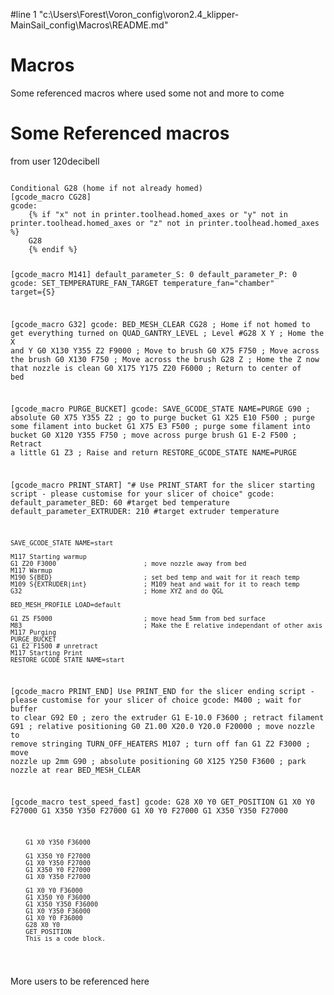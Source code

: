 #line 1 "c:\\Users\\Forest\\Voron_config\\voron2.4_klipper-MainSail_config\\Macros\\README.md"
# Macros #
Some referenced macros where used some not and more to come
# Some Referenced macros #
<p>from user 120decibell<p>
<pre><code>
Conditional G28 (home if not already homed)
[gcode_macro CG28]
gcode:
    {% if "x" not in printer.toolhead.homed_axes or "y" not in printer.toolhead.homed_axes or "z" not in printer.toolhead.homed_axes %}
    G28
    {% endif %}

[gcode_macro M141]
default_parameter_S: 0
default_parameter_P: 0
gcode:
    SET_TEMPERATURE_FAN_TARGET temperature_fan="chamber" target={S}

[gcode_macro G32]
gcode:
    BED_MESH_CLEAR
    CG28                      ; Home if not homed to get everything turned on
    QUAD_GANTRY_LEVEL         ; Level
    #G28 X Y                  ; Home the X and Y
    G0 X130 Y355 Z2 F9000     ; Move to brush
    G0 X75 F750               ; Move across the brush
    G0 X130 F750              ; Move across the brush
    G28 Z                     ; Home the Z now that nozzle is clean
    G0 X175 Y175 Z20 F6000    ; Return to center of bed

[gcode_macro PURGE_BUCKET]
gcode:
    SAVE_GCODE_STATE NAME=PURGE
    G90                    ; absolute
    G0 X75 Y355 Z2         ; go to purge bucket
    G1 X25 E10 F500        ; purge some filament into bucket
    G1 X75 E3 F500         ; purge some filament into bucket
    G0 X120 Y355 F750      ; move across purge brush
    G1 E-2 F500            ; Retract a little
    G1 Z3                  ; Raise and return
    RESTORE_GCODE_STATE NAME=PURGE

[gcode_macro PRINT_START]
"#   Use PRINT_START for the slicer starting script - please customise for your slicer of choice"
gcode:
    default_parameter_BED: 60 #target bed temperature
    default_parameter_EXTRUDER: 210 #target extruder temperature

    SAVE_GCODE_STATE NAME=start

    M117 Starting warmup
    G1 Z20 F3000                       ; move nozzle away from bed
    M117 Warmup
    M190 S{BED}                        ; set bed temp and wait for it reach temp
    M109 S{EXTRUDER|int}               ; M109 heat and wait for it to reach temp
    G32                                ; Home XYZ and do QGL

    BED_MESH_PROFILE LOAD=default

    G1 Z5 F5000                        ; move head 5mm from bed surface
    M83                                ; Make the E relative independant of other axis
    M117 Purging
    PURGE_BUCKET
    G1 E2 F1500 # unretract
    M117 Starting Print
    RESTORE_GCODE_STATE NAME=start

[gcode_macro PRINT_END]
   Use PRINT_END for the slicer ending script - please customise for your slicer of choice
gcode:
    M400                           ; wait for buffer to clear
    G92 E0                         ; zero the extruder
    G1 E-10.0 F3600                ; retract filament
    G91                            ; relative positioning
    G0 Z1.00 X20.0 Y20.0 F20000    ; move nozzle to remove stringing
    TURN_OFF_HEATERS
    M107                           ; turn off fan
    G1 Z2 F3000                    ; move nozzle up 2mm
    G90                            ; absolute positioning
    G0 X125 Y250 F3600            ; park nozzle at rear
    BED_MESH_CLEAR

[gcode_macro test_speed_fast]
gcode:
        G28 X0 Y0
        GET_POSITION
        G1 X0 Y0     F27000
        G1 X350 Y350 F27000
        G1 X0 Y0     F27000
        G1 X350 Y350 F27000

        G1 X0 Y350 F36000

        G1 X350 Y0 F27000
        G1 X0 Y350 F27000
        G1 X350 Y0 F27000
        G1 X0 Y350 F27000

        G1 X0 Y0 F36000
        G1 X350 Y0 F36000
        G1 X350 Y350 F36000
        G1 X0 Y350 F36000
        G1 X0 Y0 F36000
        G28 X0 Y0
        GET_POSITION
        This is a code block.
</code></pre>

<p> More users to be referenced here <p>
